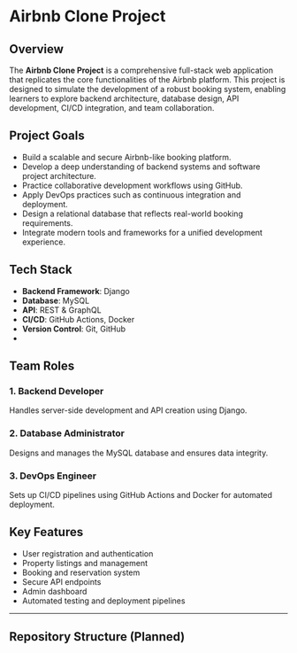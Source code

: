 # Airbnb Clone Project

## Overview
The **Airbnb Clone Project** is a comprehensive full-stack web application that replicates the core functionalities of the Airbnb platform. This project is designed to simulate the development of a robust booking system, enabling learners to explore backend architecture, database design, API development, CI/CD integration, and team collaboration.

## Project Goals
- Build a scalable and secure Airbnb-like booking platform.
- Develop a deep understanding of backend systems and software project architecture.
- Practice collaborative development workflows using GitHub.
- Apply DevOps practices such as continuous integration and deployment.
- Design a relational database that reflects real-world booking requirements.
- Integrate modern tools and frameworks for a unified development experience.

## Tech Stack
- **Backend Framework**: Django
- **Database**: MySQL
- **API**: REST & GraphQL
- **CI/CD**: GitHub Actions, Docker
- **Version Control**: Git, GitHub
- 
## Team Roles

### 1. Backend Developer
Handles server-side development and API creation using Django.

### 2. Database Administrator
Designs and manages the MySQL database and ensures data integrity.

### 3. DevOps Engineer
Sets up CI/CD pipelines using GitHub Actions and Docker for automated deployment.

## Key Features
- User registration and authentication
- Property listings and management
- Booking and reservation system
- Secure API endpoints
- Admin dashboard
- Automated testing and deployment pipelines

---

## Repository Structure (Planned)





